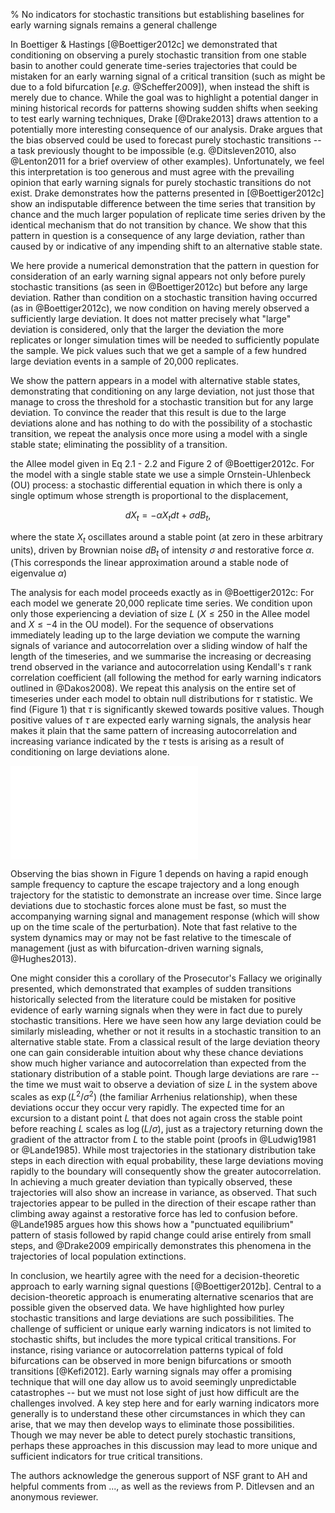 % No indicators for stochastic transitions but establishing baselines for early warning signals remains a general challenge

<!-- Intro: recap claims -->
In Boettiger & Hastings [@Boettiger2012c] we demonstrated that conditioning on observing a purely stochastic transition from one stable basin to another could generate time-series trajectories that could be mistaken for an early warning signal of a critical transition (such as might be due to a fold bifurcation [*e.g.* @Scheffer2009]), when instead the shift is merely due to chance.  While the goal was to highlight a potential danger in mining historical records for patterns showing sudden shifts when seeking to test early warning techniques, Drake [@Drake2013] draws attention to a potentially more interesting consequence of our analysis.  Drake argues that the bias observed could be used to forecast purely stochastic transitions -- a task previously thought to be impossible (e.g. @Ditsleven2010, also @Lenton2011 for a brief overview of other examples).  Unfortunately, we feel this interpretation is too generous and must agree with the prevailing opinion that early warning signals for purely stochastic transitions do not exist.  Drake demonstrates how the patterns presented in [@Boettiger2012c] show an indisputable difference between the time series that transition by chance and the much larger population of replicate time series driven by the identical mechanism that do not transition by chance. We show that this pattern in question is a consequence of any large deviation, rather than caused by or indicative of any impending shift to an alternative stable state.  

We here provide a numerical demonstration that the pattern in question for consideration of an early warning signal appears not only before purely stochastic transitions (as seen in @Boettiger2012c) but before any large deviation.  Rather than condition on a stochastic transition having occurred (as in @Boettiger2012c), we now condition on having merely observed a sufficiently large deviation.  It does not matter precisely what "large" deviation is considered, only that the larger the deviation the more replicates or longer simulation times will be needed to sufficiently populate the sample.  We pick values such that we get a sample of a few hundred large deviation events in a sample of 20,000 replicates.   

We show the pattern appears in a model with alternative stable states, demonstrating that conditioning on any large deviation, not just those that manage to cross the threshold for a stochastic transition but for any large deviation.  To convince the reader that this result is due to the large deviations alone and has nothing to do with the possibility of a stochastic transition, we repeat the analysis once more using a model with a single stable state; eliminating the possiblity of a transition.  

the Allee model given in Eq 2.1 - 2.2 and Figure 2 of @Boettiger2012c.  For the model with a single stable state we use a simple  Ornstein-Uhlenbeck (OU) process: a stochastic differential equation in which there is only a single optimum whose strength is proportional to the displacement,

$$ dX_t = - \alpha X_t dt + \sigma dB_t, $$

where the state $X_t$ oscillates around a stable point (at zero in these arbitrary units), driven by Brownian noise $dB_t$ of intensity $\sigma$ and restorative force $\alpha$.  (This corresponds the linear approximation around a stable node of eigenvalue $\alpha$)

The analysis for each model proceeds exactly as in @Boettiger2012c: For each model we generate 20,000 replicate time series.  We condition upon only those experiencing a deviation of size $L$ ($X \leq 250$ in the Allee model and $X \leq -4$ in the OU model).  For the sequence of observations immediately leading up to the large deviation we compute the warning signals of variance and autocorrelation over a sliding window of half the length of the timeseries, and we summarise the increasing or decreasing trend observed in the variance and autocorrelation using Kendall's $\tau$ rank correlation coefficient (all following the method for early warning indicators outlined in @Dakos2008).  We repeat this analysis on the entire set of timeseries under each model to obtain null distributions for $\tau$ statistic.  We find (Figure 1) that $\tau$ is significantly skewed towards positive values.  Though positive values of $\tau$ are expected early warning signals, the analysis hear makes it plain that the same pattern of increasing autocorrelation and increasing variance indicated by the $\tau$ tests is arising as a result of conditioning on large deviations alone.  


<!-- Instead of conditioning on trajectories that experience a transition, we condition on trajectories that experience a large deviation. We then compute warning signals for each of these large deviation trajectories, and compare their distribution to that of the entire population of trajectories as shown in Figure 1. We note that the same bias is observed.  This should help illustrate that observations we reported are driven by the large deviation preceding the transition, and are simply evidence of this fact and not of an impending transition per se.  While trajectories already far from the origin are more likely to transition than ones close to the average, such events can be trivially identified by comparing their states to the historical average.  -->



![Figure 1. Histogram shows the frequency the correlation statistic $\tau$ observed for each warning signal (variance, autocorrelation coefficient) on the large deviation samples.  Background distribution of all samples show by smooth line (kernel density estimate).  More positive values of tau are supposed to indicate a rising indicator which can be a signal of an approaching transition [@Scheffer2009].   $\alpha = 5$, $\sigma=3.5$, $t \in (0, 10)$, 2000 replicates, 20,000 sample points each.  Conditionally selected trajectories experiencing a deviation of at least -4, and analyzed the 1,500 data points prior to the threshold to determine a warning signal (following @Dakos2008).  ([link to code](https://raw.github.com/cboettig/earlywarning/7460ea94c293844d8e88c83b95e3d80004817de6/inst/examples/beer.md), [null distribution data](https://raw.github.com/cboettig/earlywarning/7460ea94c293844d8e88c83b95e3d80004817de6/inst/examples/beer_nulldat.csv), [conditional distribution data](https://raw.github.com/cboettig/earlywarning/7460ea94c293844d8e88c83b95e3d80004817de6/inst/examples/beer_dat.csv))](figure1.pdf) 

Observing the bias shown in Figure 1 depends on having a rapid enough sample frequency to capture the escape trajectory and a long enough trajectory for the statistic to demonstrate an increase over time. Since large deviations due to stochastic forces alone must be fast, so must the accompanying warning signal and management response (which will show up on the time scale of the perturbation). Note that fast relative to the system dynamics may or may not be fast relative to the timescale of management (just as with bifurcation-driven warning signals, @Hughes2013). 


One might consider this a corollary  of the Prosecutor's Fallacy we originally presented, which demonstrated that examples of sudden transitions historically selected from the literature could be mistaken for positive evidence of early warning signals when they were in fact due to purely stochastic transitions.  Here we have seen how any large deviation could be similarly misleading, whether or not it results in a stochastic transition to an alternative stable state.  From a classical result of the large deviation theory one can gain considerable intuition about why these chance deviations show much higher variance and autocorrelation than expected from the stationary distribution of a stable point. Though large deviations are rare -- the time we must wait to observe a deviation of size $L$ in the system above scales as $\exp\left(L^2/\sigma^2\right)$ (the familiar Arrhenius relationship), when these deviations occur they occur very rapidly.  The expected time for an excursion to a distant point $L$ that does not again cross the stable point before reaching $L$ scales as $\log(L/\sigma)$, just as a trajectory returning down the gradient of the attractor from $L$ to the stable point (proofs in @Ludwig1981 or @Lande1985). While most trajectories in the stationary distribution take steps in each direction with equal probability, these large deviations moving rapidly to the boundary will consequently show the greater autocorrelation. In achieving a much greater deviation than typically observed, these trajectories will also show an increase in variance, as observed.  That such trajectories appear to be pulled in the direction of their escape rather than climbing away against a restorative force has led to confusion before.  @Lande1985 argues how this shows how a "punctuated equilibrium" pattern of stasis followed by rapid change could arise entirely from small steps, and @Drake2009 empirically demonstrates this phenomena in the trajectories of local population extinctions.  

<!-- Conclusion -->
In conclusion, we heartily agree with the need for a decision-theoretic approach to early warning signal questions [@Boettiger2012b]. Central to a decision-theoretic approach is enumerating alternative scenarios that are possible given the observed data.  We have highlighted how purley stochastic transitions and large deviations are such possibilities.  The challenge of sufficient or unique early warning indicators is not limited to stochastic shifts, but includes the more typical critical transitions.  For instance, rising variance or autocorrelation patterns typical of fold bifurcations can be observed in more benign bifurcations or smooth transitions [@Kefi2012]. Early warning signals may offer a promising technique that will one day allow us to avoid seemingly unpredictable catastrophes -- but we must not lose sight of just how difficult are the challenges involved. A key step here and for early warning indicators more generally is to understand these other circumstances in which they can arise, that we may then develop ways to eliminate those possibilities.  Though we may never be able to detect purely stochastic transitions, perhaps these approaches in this discussion may lead to more unique and sufficient indicators for true critical transitions.  

The authors acknowledge the generous support of NSF grant to AH and helpful comments from ..., as well as the reviews from P. Ditlevsen and an anonymous reviewer.
